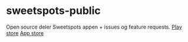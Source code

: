 # sweetspots-public
Open source deler Sweetspots appen + issues og feature requests.
[Play store](https://play.google.com/store/apps/details?id=com.developments.samu.koye_kos)
[App store](https://apps.apple.com/no/app/sweetspots/id1580804633)